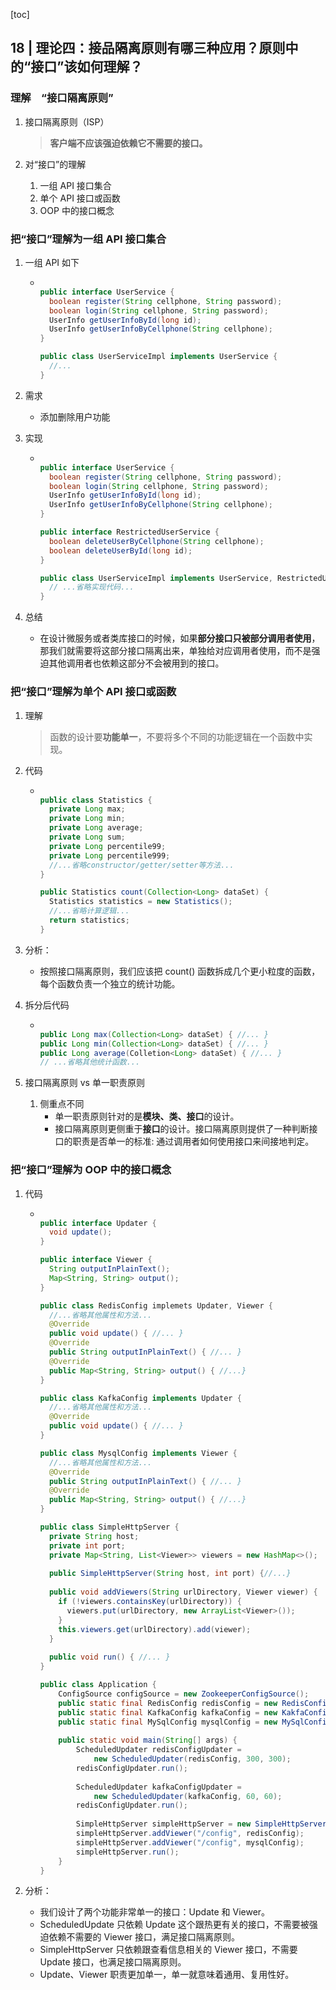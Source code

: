 [toc]

## 18 | 理论四：接品隔离原则有哪三种应用？原则中的“接口”该如何理解？

### 理解　“接口隔离原则”

1. 接口隔离原则（ISP）

    >   **客户端不应该强迫依赖它不需要的接口。**

2. 对“接口”的理解

    1.  一组 API 接口集合
    2.  单个 API 接口或函数
    3.  OOP 中的接口概念

### 把“接口”理解为一组 API 接口集合

1. 一组 API 如下

    -   ```java
        
        public interface UserService {
          boolean register(String cellphone, String password);
          boolean login(String cellphone, String password);
          UserInfo getUserInfoById(long id);
          UserInfo getUserInfoByCellphone(String cellphone);
        }
        
        public class UserServiceImpl implements UserService {
          //...
        }
        ```

2. 需求

	-   添加删除用户功能

3. 实现

    -   ```java
        
        public interface UserService {
          boolean register(String cellphone, String password);
          boolean login(String cellphone, String password);
          UserInfo getUserInfoById(long id);
          UserInfo getUserInfoByCellphone(String cellphone);
        }
        
        public interface RestrictedUserService {
          boolean deleteUserByCellphone(String cellphone);
          boolean deleteUserById(long id);
        }
        
        public class UserServiceImpl implements UserService, RestrictedUserService {
          // ...省略实现代码...
        }
        ```

4. 总结

    -   在设计微服务或者类库接口的时候，如果**部分接口只被部分调用者使用**，那我们就需要将这部分接口隔离出来，单独给对应调用者使用，而不是强迫其他调用者也依赖这部分不会被用到的接口。

### 把“接口”理解为单个 API 接口或函数

1. 理解

    >   函数的设计要**功能单一**，不要将多个不同的功能逻辑在一个函数中实现。

2. 代码

    -   ```java
        
        public class Statistics {
          private Long max;
          private Long min;
          private Long average;
          private Long sum;
          private Long percentile99;
          private Long percentile999;
          //...省略constructor/getter/setter等方法...
        }
        
        public Statistics count(Collection<Long> dataSet) {
          Statistics statistics = new Statistics();
          //...省略计算逻辑...
          return statistics;
        }
        ```
3. 分析：

    -   按照接口隔离原则，我们应该把 count() 函数拆成几个更小粒度的函数，每个函数负责一个独立的统计功能。

4. 拆分后代码

    -   ```java
        
        public Long max(Collection<Long> dataSet) { //... }
        public Long min(Collection<Long> dataSet) { //... } 
        public Long average(Colletion<Long> dataSet) { //... }
        // ...省略其他统计函数...
        ```

5. 接口隔离原则 vs 单一职责原则

    1.  侧重点不同
        -   单一职责原则针对的是**模块、类、接口**的设计。
        -   接口隔离原则更侧重于**接口**的设计。接口隔离原则提供了一种判断接口的职责是否单一的标准: 通过调用者如何使用接口来间接地判定。

### 把“接口”理解为 OOP 中的接口概念

1. 代码

    -   ```java
        
        public interface Updater {
          void update();
        }
        
        public interface Viewer {
          String outputInPlainText();
          Map<String, String> output();
        }
        
        public class RedisConfig implemets Updater, Viewer {
          //...省略其他属性和方法...
          @Override
          public void update() { //... }
          @Override
          public String outputInPlainText() { //... }
          @Override
          public Map<String, String> output() { //...}
        }
        
        public class KafkaConfig implements Updater {
          //...省略其他属性和方法...
          @Override
          public void update() { //... }
        }
        
        public class MysqlConfig implements Viewer {
          //...省略其他属性和方法...
          @Override
          public String outputInPlainText() { //... }
          @Override
          public Map<String, String> output() { //...}
        }
        
        public class SimpleHttpServer {
          private String host;
          private int port;
          private Map<String, List<Viewer>> viewers = new HashMap<>();
          
          public SimpleHttpServer(String host, int port) {//...}
          
          public void addViewers(String urlDirectory, Viewer viewer) {
            if (!viewers.containsKey(urlDirectory)) {
              viewers.put(urlDirectory, new ArrayList<Viewer>());
            }
            this.viewers.get(urlDirectory).add(viewer);
          }
          
          public void run() { //... }
        }
        
        public class Application {
            ConfigSource configSource = new ZookeeperConfigSource();
            public static final RedisConfig redisConfig = new RedisConfig(configSource);
            public static final KafkaConfig kafkaConfig = new KakfaConfig(configSource);
            public static final MySqlConfig mysqlConfig = new MySqlConfig(configSource);
            
            public static void main(String[] args) {
                ScheduledUpdater redisConfigUpdater =
                    new ScheduledUpdater(redisConfig, 300, 300);
                redisConfigUpdater.run();
                
                ScheduledUpdater kafkaConfigUpdater =
                    new ScheduledUpdater(kafkaConfig, 60, 60);
                redisConfigUpdater.run();
                
                SimpleHttpServer simpleHttpServer = new SimpleHttpServer(“127.0.0.1”, 2389);
                simpleHttpServer.addViewer("/config", redisConfig);
                simpleHttpServer.addViewer("/config", mysqlConfig);
                simpleHttpServer.run();
            }
        }
        ```


2. 分析：

    -   我们设计了两个功能非常单一的接口：Update 和 Viewer。
    -   ScheduledUpdate 只依赖 Update 这个跟热更有关的接口，不需要被强迫依赖不需要的 Viewer 接口，满足接口隔离原则。
    -   SimpleHttpServer 只依赖跟查看信息相关的 Viewer 接口，不需要 Update 接口，也满足接口隔离原则。
    -   Update、Viewer 职责更加单一，单一就意味着通用、复用性好。

